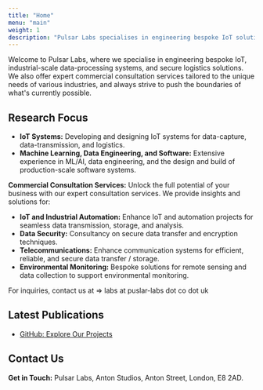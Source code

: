 ```yaml
---
title: "Home"
menu: "main"
weight: 1
description: "Pulsar Labs specialises in engineering bespoke IoT solutions and offers expert commercial consultation services for various industries."
---
```


Welcome to Pulsar Labs, where we specialise in engineering bespoke IoT, industrial-scale data-processing systems, and secure logistics solutions. We also offer expert commercial consultation services tailored to the unique needs of various industries, and always strive to push the boundaries of what's currently possible.

## Research Focus

- **IoT Systems:** Developing and designing IoT systems for data-capture, data-transmission, and logistics.
- **Machine Learning, Data Engineering, and Software:** Extensive experience in ML/AI, data engineering, and the design and build of production-scale software systems.

**Commercial Consultation Services:**
Unlock the full potential of your business with our expert consultation services. We provide insights and solutions for:

- **IoT and Industrial Automation:** Enhance IoT and automation projects for seamless data transmission, storage, and analysis.
- **Data Security:** Consultancy on secure data transfer and encryption techniques.
- **Telecommunications:** Enhance communication systems for efficient, reliable, and secure data transfer / storage.
- **Environmental Monitoring:** Bespoke solutions for remote sensing and data collection to support environmental monitoring.

For inquiries, contact us at => labs at  puslar-labs dot co dot uk  

## Latest Publications

- [GitHub: Explore Our Projects](https://github.com/pulsar-labs)

## Contact Us

**Get in Touch:**
Pulsar Labs, Anton Studios, Anton Street, London, E8 2AD.
